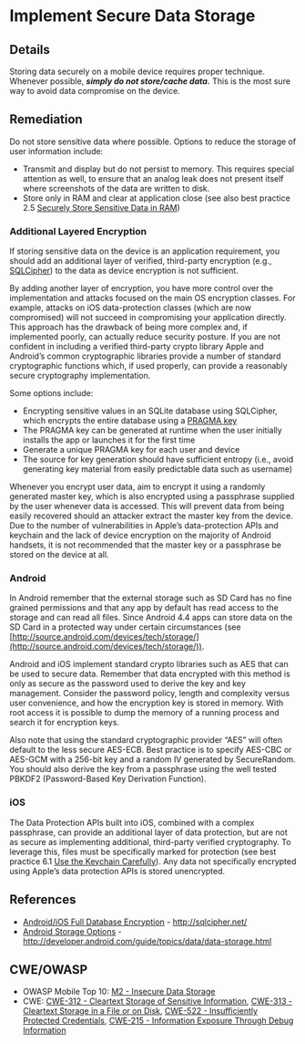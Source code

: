 # Implement Secure Data Storage

## Details

Storing data securely on a mobile device requires proper technique. Whenever possible, ***simply do not store/cache data.*** This is the most sure way to avoid data compromise on the device.

## Remediation

Do not store sensitive data where possible. Options to reduce the storage of user information include:

* Transmit and display but do not persist to memory. This requires special attention as well, to ensure that an analog leak does not present itself where screenshots of the data are written to disk.
* Store only in RAM and clear at application close (see also best practice 2.5 [Securely Store Sensitive Data in RAM](/en/coding-practices/securely-store-sensitive-data-in-ram.md))

### Additional Layered Encryption
If storing sensitive data on the device is an application requirement, you should add an additional layer of verified, third-party encryption (e.g., [SQLCipher](https://www.zetetic.net/sqlcipher/)) to the data as device encryption is not sufficient.

By adding another layer of encryption, you have more control over the implementation and attacks focused on the main OS encryption classes. For example, attacks on iOS data-protection classes (which are now compromised) will not succeed in compromising your application directly. This approach has the drawback of being more complex and, if implemented poorly, can actually reduce security posture. If you are not confident in including a verified third-party crypto library Apple and Android’s common cryptographic libraries provide a number of standard cryptographic functions which, if used properly, can provide a reasonably secure cryptography implementation.

Some options include:

 * Encrypting sensitive values in an SQLite database using SQLCipher, which encrypts the entire database using a [PRAGMA key](https://www.zetetic.net/sqlcipher/sqlcipher-api/#key)
 * The PRAGMA key can be generated at runtime when the user initially installs the app or launches it for the first time
 * Generate a unique PRAGMA key for each user and device
 * The source for key generation should have sufficient entropy (i.e., avoid generating key material from easily predictable data such as username)

Whenever you encrypt user data, aim to encrypt it using a randomly generated master key, which is also encrypted using a passphrase supplied by the user whenever data is accessed. This will prevent data from being easily recovered should an attacker extract the master key from the device. Due to the number of vulnerabilities in Apple’s data-protection APIs and keychain and the lack of device encryption on the majority of Android handsets, it is not recommended that the master key or a passphrase be stored on the device at all.

### Android
In Android remember that the external storage such as SD Card has no fine grained permissions and that any app by default has read access to the storage and can read all files. Since Android 4.4 apps can store data on the SD Card in a protected way under certain circumstances (see [http://source.android.com/devices/tech/storage/](http://source.android.com/devices/tech/storage/)).

Android and iOS implement standard crypto libraries such as AES that can be used to secure data. Remember that data encrypted with this method is only as secure as the password used to derive the key and key management. Consider the password policy, length and complexity versus user convenience, and how the encryption key is stored in memory. With root access it is possible to dump the memory of a running process and search it for encryption keys.

Also note that using the standard cryptographic provider “AES” will often default to the less secure AES-ECB. Best practice is to specify AES-CBC or AES-GCM with a 256-bit key and a random IV generated by SecureRandom. You should also derive the key from a passphrase using the well tested PBKDF2 (Password-Based Key Derivation Function).

### iOS

The Data Protection APIs built into iOS, combined with a complex passphrase, can provide an additional layer of data protection, but are not as secure as implementing additional, third-party verified cryptography. To leverage this, files must be specifically marked for protection (see best practice 6.1 [Use the Keychain Carefully](/en/ios/use-the-keychain-carefully.md)). Any data not specifically encrypted using Apple’s data protection APIs is stored unencrypted.

## References

 * [Android/iOS Full Database Encryption](http://sqlcipher.net/) - http://sqlcipher.net/
 * [Android Storage Options](http://developer.android.com/guide/topics/data/data-storage.html) - http://developer.android.com/guide/topics/data/data-storage.html

## CWE/OWASP

 * OWASP Mobile Top 10: [M2 - Insecure Data Storage](https://www.owasp.org/index.php/Mobile_Top_10_2016-M2-Insecure_Data_Storage)
 * CWE: [CWE-312 - Cleartext Storage of Sensitive Information](http://cwe.mitre.org/data/definitions/312.html), [CWE-313 - Cleartext Storage in a File or on Disk](http://cwe.mitre.org/data/definitions/313.html), [CWE-522 - Insufficiently Protected Credentials](http://cwe.mitre.org/data/definitions/522.html), [CWE-215 - Information Exposure Through Debug Information](http://cwe.mitre.org/data/definitions/215.html)
